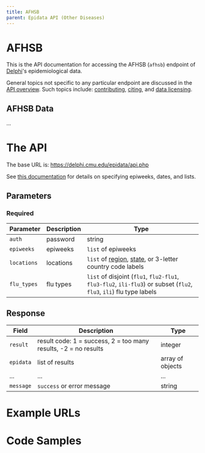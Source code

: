 ```yaml
---
title: AFHSB
parent: Epidata API (Other Diseases)
---
```


# AFHSB


This is the API documentation for accessing the AFHSB (`afhsb`) endpoint of [Delphi](https://delphi.cmu.edu/)'s epidemiological data.


General topics not specific to any particular endpoint are discussed in the
[API overview](README.md). Such topics include:
[contributing](README.md#contributing), [citing](README.md#citing), and
[data licensing](README.md#data-licensing).

## AFHSB Data

... <!-- TODO -->

# The API

The base URL is: https://delphi.cmu.edu/epidata/api.php

See [this documentation](README.md) for details on specifying epiweeks, dates, and lists.

## Parameters

### Required

| Parameter | Description | Type |
| --- | --- | --- |
| `auth` | password | string |
| `epiweeks` | epiweeks | `list` of epiweeks |
| `locations` | locations | `list` of [region](../../labels/regions.txt), [state](../../labels/states.txt), or 3-letter country code labels |
| `flu_types` | flu types | `list` of disjoint (`flu1`, `flu2-flu1`, `flu3-flu2`, `ili-flu3`) or subset (`flu2`, `flu3`, `ili`) flu type labels |

## Response

| Field | Description | Type |
| --- | --- | --- |
| `result` | result code: 1 = success, 2 = too many results, -2 = no results | integer |
| `epidata` | list of results | array of objects |
| ... | ... | ... | <!-- TODO -->
| `message` | `success` or error message | string |

# Example URLs

<!-- TODO: fix -->

# Code Samples

<!-- TODO: fix -->
